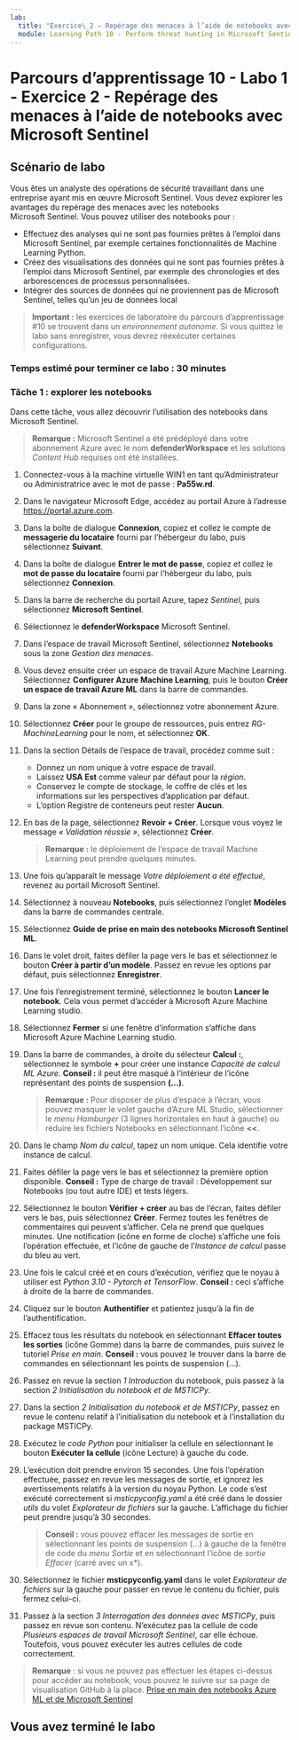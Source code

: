```yaml
---
lab:
  title: "Exercice\_2 – Repérage des menaces à l’aide de notebooks avec Microsoft\_Sentinel"
  module: Learning Path 10 - Perform threat hunting in Microsoft Sentinel
---
```


# Parcours d’apprentissage 10 - Labo 1 - Exercice 2 - Repérage des menaces à l’aide de notebooks avec Microsoft Sentinel

## Scénario de labo

Vous êtes un analyste des opérations de sécurité travaillant dans une entreprise ayant mis en œuvre Microsoft Sentinel. Vous devez explorer les avantages du repérage des menaces avec les notebooks Microsoft Sentinel. Vous pouvez utiliser des notebooks pour :

- Effectuez des analyses qui ne sont pas fournies prêtes à l’emploi dans Microsoft Sentinel, par exemple certaines fonctionnalités de Machine Learning Python.
- Créez des visualisations des données qui ne sont pas fournies prêtes à l’emploi dans Microsoft Sentinel, par exemple des chronologies et des arborescences de processus personnalisées.
- Intégrer des sources de données qui ne proviennent pas de Microsoft Sentinel, telles qu’un jeu de données local

>**Important :** les exercices de laboratoire du parcours d’apprentissage #10 se trouvent dans un *environnement autonome*. Si vous quittez le labo sans enregistrer, vous devrez réexécuter certaines configurations.

### Temps estimé pour terminer ce labo : 30 minutes

### Tâche 1 : explorer les notebooks

Dans cette tâche, vous allez découvrir l’utilisation des notebooks dans Microsoft Sentinel.

>**Remarque :** Microsoft Sentinel a été prédéployé dans votre abonnement Azure avec le nom **defenderWorkspace** et les solutions *Content Hub* requises ont été installées.

1. Connectez-vous à la machine virtuelle WIN1 en tant qu’Administrateur ou Administratrice avec le mot de passe : **Pa55w.rd**.  

1. Dans le navigateur Microsoft Edge, accédez au portail Azure à l’adresse <https://portal.azure.com>.

1. Dans la boîte de dialogue **Connexion**, copiez et collez le compte de **messagerie du locataire** fourni par l’hébergeur du labo, puis sélectionnez **Suivant**.

1. Dans la boîte de dialogue **Entrer le mot de passe**, copiez et collez le **mot de passe du locataire** fourni par l’hébergeur du labo, puis sélectionnez **Connexion**.

1. Dans la barre de recherche du portail Azure, tapez *Sentinel*, puis sélectionnez **Microsoft Sentinel**.

1. Sélectionnez le **defenderWorkspace** Microsoft Sentinel.

1. Dans l’espace de travail Microsoft Sentinel, sélectionnez **Notebooks** sous la zone *Gestion des menaces*.

1. Vous devez ensuite créer un espace de travail Azure Machine Learning. Sélectionnez **Configurer Azure Machine Learning**, puis le bouton **Créer un espace de travail Azure ML** dans la barre de commandes.

1. Dans la zone « Abonnement », sélectionnez votre abonnement Azure.

1. Sélectionnez **Créer** pour le groupe de ressources, puis entrez *RG-MachineLearning* pour le nom, et sélectionnez **OK**. 

1. Dans la section Détails de l’espace de travail, procédez comme suit :

     - Donnez un nom unique à votre espace de travail.
     - Laissez **USA Est** comme valeur par défaut pour la *région*.
     - Conservez le compte de stockage, le coffre de clés et les informations sur les perspectives d’application par défaut.
     - L’option Registre de conteneurs peut rester **Aucun**.

1. En bas de la page, sélectionnez **Revoir + Créer**. Lorsque vous voyez le message *« Validation réussie »*, sélectionnez **Créer**. 

     >**Remarque :** le déploiement de l’espace de travail Machine Learning peut prendre quelques minutes.

1. Une fois qu’apparaît le message *Votre déploiement a été effectué*, revenez au portail Microsoft Sentinel.

1. Sélectionnez à nouveau **Notebooks**, puis sélectionnez l’onglet **Modèles** dans la barre de commandes centrale. 

1. Sélectionnez **Guide de prise en main des notebooks Microsoft Sentinel ML**.

1. Dans le volet droit, faites défiler la page vers le bas et sélectionnez le bouton **Créer à partir d’un modèle**. Passez en revue les options par défaut, puis sélectionnez **Enregistrer**.

1. Une fois l’enregistrement terminé, sélectionnez le bouton **Lancer le notebook**. Cela vous permet d’accéder à Microsoft Azure Machine Learning studio.

1. Sélectionnez **Fermer** si une fenêtre d’information s’affiche dans Microsoft Azure Machine Learning studio.

1. Dans la barre de commandes, à droite du sélecteur **Calcul :**, sélectionnez le symbole **+** pour créer une instance *Capacité de calcul ML Azure*. **Conseil :** il peut être masqué à l’intérieur de l’icône représentant des points de suspension **(…)**.

     >**Remarque :** Pour disposer de plus d’espace à l’écran, vous pouvez masquer le volet gauche d’Azure ML Studio, sélectionner le *menu Hamburger* (3 lignes horizontales en haut à gauche) ou réduire les fichiers Notebooks en sélectionnant l’icône **<<**.

1. Dans le champ *Nom du calcul*, tapez un nom unique. Cela identifie votre instance de calcul.

1. Faites défiler la page vers le bas et sélectionnez la première option disponible. **Conseil :** Type de charge de travail : Développement sur Notebooks (ou tout autre IDE) et tests légers.

1. Sélectionnez le bouton **Vérifier + créer** au bas de l’écran, faites défiler vers le bas, puis sélectionnez **Créer**. Fermez toutes les fenêtres de commentaires qui peuvent s’afficher. Cela ne prend que quelques minutes. Une notification (icône en forme de cloche) s’affiche une fois l’opération effectuée, et l’icône de gauche de l’*Instance de calcul* passe du bleu au vert.

1. Une fois le calcul créé et en cours d’exécution, vérifiez que le noyau à utiliser est *Python 3.10 - Pytorch et TensorFlow*. **Conseil :** ceci s’affiche à droite de la barre de commandes.

1. Cliquez sur le bouton **Authentifier** et patientez jusqu’à la fin de l’authentification.

1. Effacez tous les résultats du notebook en sélectionnant **Effacer toutes les sorties** (icône Gomme) dans la barre de commandes, puis suivez le tutoriel *Prise en main*. **Conseil :** vous pouvez le trouver dans la barre de commandes en sélectionnant les points de suspension (…).

1. Passez en revue la section *1 Introduction* du notebook, puis passez à la section *2 Initialisation du notebook et de MSTICPy*.

1. Dans la section *2 Initialisation du notebook et de MSTICPy*, passez en revue le contenu relatif à l’initialisation du notebook et à l’installation du package MSTICPy.

1. Exécutez le *code Python* pour initialiser la cellule en sélectionnant le bouton **Exécuter la cellule** (icône Lecture) à gauche du code.

1. L’exécution doit prendre environ 15 secondes. Une fois l’opération effectuée, passez en revue les messages de sortie, et ignorez les avertissements relatifs à la version du noyau Python. Le code s’est exécuté correctement si *msticpyconfig.yaml* a été créé dans le dossier *utils* du volet *Explorateur de fichiers* sur la gauche. L’affichage du fichier peut prendre jusqu’à 30 secondes.

    >**Conseil :** vous pouvez effacer les messages de sortie en sélectionnant les points de suspension (...) à gauche de la fenêtre de code du *menu Sortie* et en sélectionnant l’icône de *sortie Effacer* (carré avec un x*).

1. Sélectionnez le fichier **msticpyconfig.yaml** dans le volet *Explorateur de fichiers* sur la gauche pour passer en revue le contenu du fichier, puis fermez celui-ci.

1. Passez à la section *3 Interrogation des données avec MSTICPy*, puis passez en revue son contenu. N’exécutez pas la cellule de code *Plusieurs espaces de travail Microsoft Sentinel*, car elle échoue. Toutefois, vous pouvez exécuter les autres cellules de code correctement.

>**Remarque** : si vous ne pouvez pas effectuer les étapes ci-dessus pour accéder au notebook, vous pouvez le suivre sur sa page de visualisation GitHub à la place. [Prise en main des notebooks Azure ML et de Microsoft Sentinel](https://nbviewer.org/github/Azure/Azure-Sentinel-Notebooks/blob/master/A%20Getting%20Started%20Guide%20For%20Azure%20Sentinel%20ML%20Notebooks.ipynb) 

## Vous avez terminé le labo
